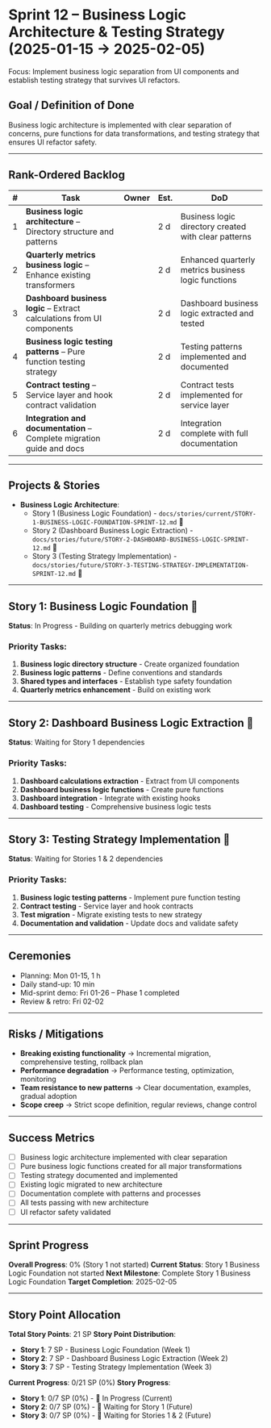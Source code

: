 # Sprint 12 – Business Logic Architecture & Testing Strategy (2025-01-15 → 2025-02-05)

Focus: Implement business logic separation from UI components and establish testing strategy that survives UI refactors.

## Goal / Definition of Done

Business logic architecture is implemented with clear separation of concerns, pure functions for data transformations, and testing strategy that ensures UI refactor safety.

---

## Rank-Ordered Backlog

| #   | Task                                                                   | Owner | Est. | DoD                                                  |
| --- | ---------------------------------------------------------------------- | ----- | ---- | ---------------------------------------------------- |
| 1   | **Business logic architecture** – Directory structure and patterns     |       | 2 d  | Business logic directory created with clear patterns |
| 2   | **Quarterly metrics business logic** – Enhance existing transformers   |       | 2 d  | Enhanced quarterly metrics business logic functions  |
| 3   | **Dashboard business logic** – Extract calculations from UI components |       | 2 d  | Dashboard business logic extracted and tested        |
| 4   | **Business logic testing patterns** – Pure function testing strategy   |       | 2 d  | Testing patterns implemented and documented          |
| 5   | **Contract testing** – Service layer and hook contract validation      |       | 2 d  | Contract tests implemented for service layer         |
| 6   | **Integration and documentation** – Complete migration guide and docs  |       | 2 d  | Integration complete with full documentation         |

---

## Projects & Stories

- **Business Logic Architecture**:
  - Story 1 (Business Logic Foundation) - `docs/stories/current/STORY-1-BUSINESS-LOGIC-FOUNDATION-SPRINT-12.md` 🔄
  - Story 2 (Dashboard Business Logic Extraction) - `docs/stories/future/STORY-2-DASHBOARD-BUSINESS-LOGIC-SPRINT-12.md` 🔮
  - Story 3 (Testing Strategy Implementation) - `docs/stories/future/STORY-3-TESTING-STRATEGY-IMPLEMENTATION-SPRINT-12.md` 🔮

---

## Story 1: Business Logic Foundation 🔄

**Status**: In Progress - Building on quarterly metrics debugging work

### Priority Tasks:

1. **Business logic directory structure** - Create organized foundation
2. **Business logic patterns** - Define conventions and standards
3. **Shared types and interfaces** - Establish type safety foundation
4. **Quarterly metrics enhancement** - Build on existing work

---

## Story 2: Dashboard Business Logic Extraction 🔮

**Status**: Waiting for Story 1 dependencies

### Priority Tasks:

1. **Dashboard calculations extraction** - Extract from UI components
2. **Dashboard business logic functions** - Create pure functions
3. **Dashboard integration** - Integrate with existing hooks
4. **Dashboard testing** - Comprehensive business logic tests

---

## Story 3: Testing Strategy Implementation 🔮

**Status**: Waiting for Stories 1 & 2 dependencies

### Priority Tasks:

1. **Business logic testing patterns** - Implement pure function testing
2. **Contract testing** - Service layer and hook contracts
3. **Test migration** - Migrate existing tests to new strategy
4. **Documentation and validation** - Update docs and validate safety

---

## Ceremonies

- Planning: Mon 01-15, 1 h
- Daily stand-up: 10 min
- Mid-sprint demo: Fri 01-26 – Phase 1 completed
- Review & retro: Fri 02-02

---

## Risks / Mitigations

- **Breaking existing functionality** → Incremental migration, comprehensive testing, rollback plan
- **Performance degradation** → Performance testing, optimization, monitoring
- **Team resistance to new patterns** → Clear documentation, examples, gradual adoption
- **Scope creep** → Strict scope definition, regular reviews, change control

---

## Success Metrics

- [ ] Business logic architecture implemented with clear separation
- [ ] Pure business logic functions created for all major transformations
- [ ] Testing strategy documented and implemented
- [ ] Existing logic migrated to new architecture
- [ ] Documentation complete with patterns and processes
- [ ] All tests passing with new architecture
- [ ] UI refactor safety validated

---

## Sprint Progress

**Overall Progress**: 0% (Story 1 not started)
**Current Status**: Story 1 Business Logic Foundation not started
**Next Milestone**: Complete Story 1 Business Logic Foundation
**Target Completion**: 2025-02-05

---

## Story Point Allocation

**Total Story Points**: 21 SP
**Story Point Distribution**:

- **Story 1**: 7 SP - Business Logic Foundation (Week 1)
- **Story 2**: 7 SP - Dashboard Business Logic Extraction (Week 2)
- **Story 3**: 7 SP - Testing Strategy Implementation (Week 3)

**Current Progress**: 0/21 SP (0%)
**Story Progress**:

- **Story 1**: 0/7 SP (0%) - 🔄 In Progress (Current)
- **Story 2**: 0/7 SP (0%) - 🔮 Waiting for Story 1 (Future)
- **Story 3**: 0/7 SP (0%) - 🔮 Waiting for Stories 1 & 2 (Future)
